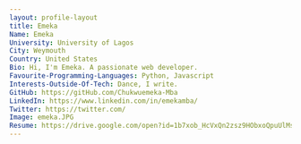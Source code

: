 ```yaml
---
layout: profile-layout
title: Emeka
Name: Emeka
University: University of Lagos
City: Weymouth
Country: United States
Bio: Hi, I'm Emeka. A passionate web developer.
Favourite-Programming-Languages: Python, Javascript
Interests-Outside-Of-Tech: Dance, I write.
GitHub: https://gitHub.com/Chukwuemeka-Mba
LinkedIn: https://www.linkedin.com/in/emekamba/
Twitter: https://twitter.com/
Image: emeka.JPG
Resume: https://drive.google.com/open?id=1b7xob_HcVxQn2zsz9HObxoQpuUlMsz1Z
---
```

